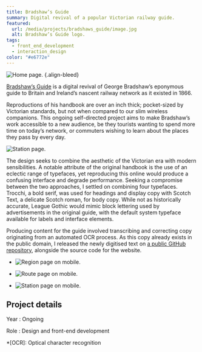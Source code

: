 ```yaml
---
title: Bradshaw’s Guide
summary: Digital revival of a popular Victorian railway guide.
featured:
  url: /media/projects/bradshaws_guide/image.jpg
  alt: Bradshaw’s Guide logo.
tags:
  - front_end_development
  - interaction_design
color: "#e6772e"
---
```


![Home page.](../media/projects/bradshaws_guide/homepage.png#screenshot)
{.align-bleed}

[Bradshaw’s Guide][1] is a digital revival of George Bradshaw’s eponymous guide to Britain and Ireland’s nascent railway network as it existed in 1866.

Reproductions of his handbook are over an inch thick; pocket-sized by Victorian standards, but not when compared to our slim wireless companions. This ongoing self-directed project aims to make Bradshaw’s work accessible to a new audience, be they tourists wanting to spend more time on today’s network, or commuters wishing to learn about the places they pass by every day.

![Station page.](../media/projects/bradshaws_guide/station.png#screenshot "Station pages feature photochrom images sourced from the Library of Congress.")

The design seeks to combine the aesthetic of the Victorian era with modern sensibilities. A notable attribute of the original handbook is the use of an eclectic range of typefaces, yet reproducing this online would produce a confusing interface and degrade performance. Seeking a compromise between the two approaches, I settled on combining four typefaces. Trocchi, a bold serif, was used for headings and display copy with Scotch Text, a delicate Scotch roman, for body copy. While not as historically accurate, League Gothic would mimic block lettering used by advertisements in the original guide, with the default system typeface available for labels and interface elements.

Producing content for the guide involved transcribing and correcting copy originating from an automated OCR process. As this copy already exists in the public domain, I released the newly digitised text on [a public GitHub repository][2], alongside the source code for the website.

- ![Region page on mobile.](../media/projects/bradshaws_guide/mobile_region.png#screenshot)

- ![Route page on mobile.](../media/projects/bradshaws_guide/mobile_route.png#screenshot)

- ![Station page on mobile.](../media/projects/bradshaws_guide/mobile_station.png#screenshot)

## Project details

Year
: Ongoing

Role
: Design and front-end development

[1]: https://bradshaws.guide
[2]: https://github.com/bradshawsguide

*[OCR]: Optical character recognition
